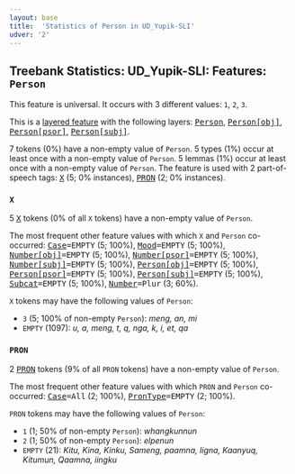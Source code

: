 ```yaml
---
layout: base
title:  'Statistics of Person in UD_Yupik-SLI'
udver: '2'
---
```


## Treebank Statistics: UD_Yupik-SLI: Features: `Person`

This feature is universal.
It occurs with 3 different values: `1`, `2`, `3`.

This is a <a href="../../u/overview/feat-layers.html">layered feature</a> with the following layers: <tt><a href="ess_sli-feat-Person.html">Person</a></tt>, <tt><a href="ess_sli-feat-Person-obj.html">Person[obj]</a></tt>, <tt><a href="ess_sli-feat-Person-psor.html">Person[psor]</a></tt>, <tt><a href="ess_sli-feat-Person-subj.html">Person[subj]</a></tt>.

7 tokens (0%) have a non-empty value of `Person`.
5 types (1%) occur at least once with a non-empty value of `Person`.
5 lemmas (1%) occur at least once with a non-empty value of `Person`.
The feature is used with 2 part-of-speech tags: <tt><a href="ess_sli-pos-X.html">X</a></tt> (5; 0% instances), <tt><a href="ess_sli-pos-PRON.html">PRON</a></tt> (2; 0% instances).

### `X`

5 <tt><a href="ess_sli-pos-X.html">X</a></tt> tokens (0% of all `X` tokens) have a non-empty value of `Person`.

The most frequent other feature values with which `X` and `Person` co-occurred: <tt><a href="ess_sli-feat-Case.html">Case</a></tt><tt>=EMPTY</tt> (5; 100%), <tt><a href="ess_sli-feat-Mood.html">Mood</a></tt><tt>=EMPTY</tt> (5; 100%), <tt><a href="ess_sli-feat-Number-obj.html">Number[obj]</a></tt><tt>=EMPTY</tt> (5; 100%), <tt><a href="ess_sli-feat-Number-psor.html">Number[psor]</a></tt><tt>=EMPTY</tt> (5; 100%), <tt><a href="ess_sli-feat-Number-subj.html">Number[subj]</a></tt><tt>=EMPTY</tt> (5; 100%), <tt><a href="ess_sli-feat-Person-obj.html">Person[obj]</a></tt><tt>=EMPTY</tt> (5; 100%), <tt><a href="ess_sli-feat-Person-psor.html">Person[psor]</a></tt><tt>=EMPTY</tt> (5; 100%), <tt><a href="ess_sli-feat-Person-subj.html">Person[subj]</a></tt><tt>=EMPTY</tt> (5; 100%), <tt><a href="ess_sli-feat-Subcat.html">Subcat</a></tt><tt>=EMPTY</tt> (5; 100%), <tt><a href="ess_sli-feat-Number.html">Number</a></tt><tt>=Plur</tt> (3; 60%).

`X` tokens may have the following values of `Person`:

* `3` (5; 100% of non-empty `Person`): <em>meng, an, mi</em>
* `EMPTY` (1097): <em>u, a, meng, t, q, nga, k, i, et, qa</em>

### `PRON`

2 <tt><a href="ess_sli-pos-PRON.html">PRON</a></tt> tokens (9% of all `PRON` tokens) have a non-empty value of `Person`.

The most frequent other feature values with which `PRON` and `Person` co-occurred: <tt><a href="ess_sli-feat-Case.html">Case</a></tt><tt>=All</tt> (2; 100%), <tt><a href="ess_sli-feat-PronType.html">PronType</a></tt><tt>=EMPTY</tt> (2; 100%).

`PRON` tokens may have the following values of `Person`:

* `1` (1; 50% of non-empty `Person`): <em>whangkunnun</em>
* `2` (1; 50% of non-empty `Person`): <em>elpenun</em>
* `EMPTY` (21): <em>Kitu, Kina, Kinku, Sameng, paamna, Iigna, Kaanyuq, Kitumun, Qaamna, iingku</em>

